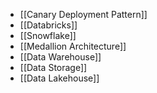 - [[Canary Deployment Pattern]]
- [[Databricks]]
- [[Snowflake]]
- [[Medallion Architecture]]
- [[Data Warehouse]]
- [[Data Storage]]
- [[Data Lakehouse]]